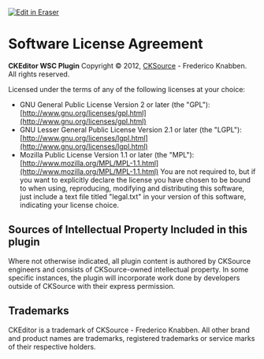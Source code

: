 <p><a target="_blank" href="https://app.eraser.io/workspace/WU3flFXlxLC01P4I6zy8" id="edit-in-eraser-github-link"><img alt="Edit in Eraser" src="https://firebasestorage.googleapis.com/v0/b/second-petal-295822.appspot.com/o/images%2Fgithub%2FOpen%20in%20Eraser.svg?alt=media&amp;token=968381c8-a7e7-472a-8ed6-4a6626da5501"></a></p>

# Software License Agreement
**CKEditor WSC Plugin**
Copyright © 2012, [﻿CKSource](http://cksource.com/) - Frederico Knabben. All rights reserved.

Licensed under the terms of any of the following licenses at your choice:

- GNU General Public License Version 2 or later (the "GPL"):
[﻿http://www.gnu.org/licenses/gpl.html](http://www.gnu.org/licenses/gpl.html) 
- GNU Lesser General Public License Version 2.1 or later (the "LGPL"):
[﻿http://www.gnu.org/licenses/lgpl.html](http://www.gnu.org/licenses/lgpl.html) 
- Mozilla Public License Version 1.1 or later (the "MPL"):
[﻿http://www.mozilla.org/MPL/MPL-1.1.html](http://www.mozilla.org/MPL/MPL-1.1.html) 
You are not required to, but if you want to explicitly declare the license you have chosen to be bound to when using, reproducing, modifying and distributing this software, just include a text file titled "legal.txt" in your version of this software, indicating your license choice.

## Sources of Intellectual Property Included in this plugin
Where not otherwise indicated, all plugin content is authored by CKSource engineers and consists of CKSource-owned intellectual property. In some specific instances, the plugin will incorporate work done by developers outside of CKSource with their express permission.

## Trademarks
CKEditor is a trademark of CKSource - Frederico Knabben. All other brand and product names are trademarks, registered trademarks or service marks of their respective holders.



<!--- Eraser file: https://app.eraser.io/workspace/WU3flFXlxLC01P4I6zy8 --->
